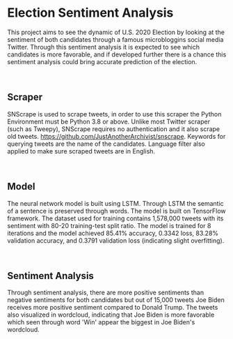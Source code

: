 # Election Sentiment Analysis

This project aims to see the dynamic of U.S. 2020 Election by looking at the sentiment of both candidates through a famous microbloggins social media Twitter. Through this sentiment analysis it is expected to see which candidates is more favorable, and if developed further there is a chance this sentiment analysis could bring accurate prediction of the election. 
<p>&nbsp;</p>

## Scraper
SNScrape is used to scrape tweets, in order to use this scraper the Python Environment must be Python 3.8 or above. Unlike most Twitter scraper (such as Tweepy), SNScrape requires no authentication and it also scrape old tweets. https://github.com/JustAnotherArchivist/snscrape. Keywords for querying tweets are the name of the candidates. Language filter also applied to make sure scraped tweets are in English.
<p>&nbsp;</p>

## Model
The neural network model is built using LSTM. Through LSTM the semantic of a sentence is preserved through words. The model is built on TensorFlow framework. The dataset used for training contains 1,578,000 tweets with its sentiment with 80-20 training-test split ratio. The model is trained for 8 iterations and the model achieved 85.41% accuracy, 0.3342 loss, 83.28% validation accuracy, and 0.3791 validation loss (indicating slight overfitting).
<p>&nbsp;</p>

## Sentiment Analysis
Through sentiment analysis, there are more positive sentiments than negative sentiments for both candidates but out of 15,000 tweets Joe Biden receives more positive sentiment compared to Donald Trump. The tweets also visualized in wordcloud, indicating that Joe Biden is more favorable which seen through word 'Win' appear the biggest in Joe Biden's wordcloud.
<p>&nbsp;</p>

